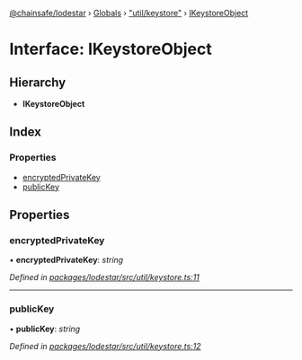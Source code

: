 [@chainsafe/lodestar](../README.md) › [Globals](../globals.md) › ["util/keystore"](../modules/_util_keystore_.md) › [IKeystoreObject](_util_keystore_.ikeystoreobject.md)

# Interface: IKeystoreObject

## Hierarchy

* **IKeystoreObject**

## Index

### Properties

* [encryptedPrivateKey](_util_keystore_.ikeystoreobject.md#encryptedprivatekey)
* [publicKey](_util_keystore_.ikeystoreobject.md#publickey)

## Properties

###  encryptedPrivateKey

• **encryptedPrivateKey**: *string*

*Defined in [packages/lodestar/src/util/keystore.ts:11](https://github.com/ChainSafe/lodestar/blob/663f5df9e/packages/lodestar/src/util/keystore.ts#L11)*

___

###  publicKey

• **publicKey**: *string*

*Defined in [packages/lodestar/src/util/keystore.ts:12](https://github.com/ChainSafe/lodestar/blob/663f5df9e/packages/lodestar/src/util/keystore.ts#L12)*
